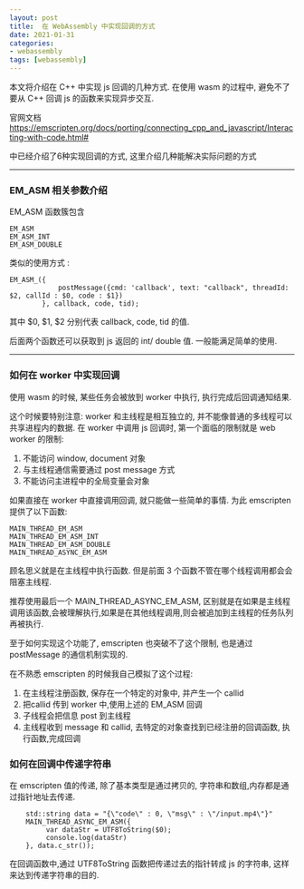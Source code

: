 ```yaml
---
layout: post
title:  在 WebAssembly 中实现回调的方式
date: 2021-01-31
categories:
- webassembly
tags: [webassembly]
---
```


本文将介绍在 C++ 中实现 js 回调的几种方式. 在使用 wasm 的过程中, 避免不了要从 C++ 回调 js 的函数来实现异步交互.

官网文档 https://emscripten.org/docs/porting/connecting_cpp_and_javascript/Interacting-with-code.html#

中已经介绍了6种实现回调的方式, 这里介绍几种能解决实际问题的方式

---
### EM_ASM 相关参数介绍

EM_ASM 函数簇包含

```
EM_ASM
EM_ASM_INT
EM_ASM_DOUBLE
```

类似的使用方式 :

```
EM_ASM_({
            postMessage({cmd: 'callback', text: "callback", threadId: $2, callId : $0, code : $1})
        }, callback, code, tid);
```

其中 $0, $1, $2 分别代表 callback, code, tid 的值.

后面两个函数还可以获取到 js 返回的 int/ double 值. 一般能满足简单的使用.

---
### 如何在 worker 中实现回调

使用 wasm 的时候, 某些任务会被放到 worker 中执行, 执行完成后回调通知结果.

这个时候要特别注意: worker 和主线程是相互独立的, 并不能像普通的多线程可以共享进程内的数据. 在 worker 中调用 js 回调时, 第一个面临的限制就是 web worker 的限制:

1. 不能访问 window, document 对象
2. 与主线程通信需要通过 post message 方式
3. 不能访问主进程中的全局变量会对象

如果直接在 worker 中直接调用回调, 就只能做一些简单的事情. 为此 emscripten 提供了以下函数:

```
MAIN_THREAD_EM_ASM
MAIN_THREAD_EM_ASM_INT
MAIN_THREAD_EM_ASM_DOUBLE
MAIN_THREAD_ASYNC_EM_ASM
```

顾名思义就是在主线程中执行函数. 但是前面 3 个函数不管在哪个线程调用都会会阻塞主线程. 

推荐使用最后一个 MAIN_THREAD_ASYNC_EM_ASM, 区别就是在如果是主线程调用该函数,会被理解执行,如果是在其他线程调用,则会被追加到主线程的任务队列再被执行.

至于如何实现这个功能了, emscripten 也突破不了这个限制, 也是通过 postMessage 的通信机制实现的.

在不熟悉 emscripten 的时候我自己模拟了这个过程:

1. 在主线程注册函数, 保存在一个特定的对象中, 并产生一个 callid
2. 把callid 传到 worker 中,使用上述的 EM_ASM 回调
3. 子线程会把信息 post 到主线程
4. 主线程收到 message 和 callid, 去特定的对象查找到已经注册的回调函数, 执行函数,完成回调

### 如何在回调中传递字符串
在 emscripten 值的传递, 除了基本类型是通过拷贝的, 字符串和数组,内存都是通过指针地址去传递.

```
    std::string data = "{\"code\" : 0, \"msg\" : \"/input.mp4\"}"
    MAIN_THREAD_ASYNC_EM_ASM({
         var dataStr = UTF8ToString($0);
         console.log(dataStr)
    }, data.c_str());
```
在回调函数中,通过 UTF8ToString 函数把传递过去的指针转成 js 的字符串, 这样来达到传递字符串的目的.
